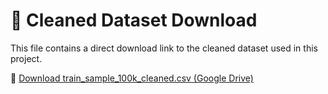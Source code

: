 # 📁 Cleaned Dataset Download

This file contains a direct download link to the cleaned dataset used in this project.

🔗 [Download train_sample_100k_cleaned.csv (Google Drive)](https://drive.google.com/file/d/1kJlz9Qg8LqQUUzS9tBOmqkKl2bPbWFH5/view)
